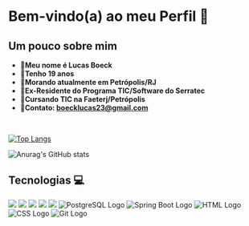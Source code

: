 <h1>Bem-vindo(a) ao meu Perfil 🙂 </h1>
<h2>Um pouco sobre mim</h2>


* **👤Meu nome é Lucas Boeck**
* **📆Tenho 19 anos**
* **🏡Morando atualmente em Petrópolis/RJ**
* **📖Ex-Residente do Programa TIC/Software do Serratec**
* **📖Cursando TIC na Faeterj/Petrópolis**
* **💼Contato: boecklucas23@gmail.com**

</br>

  
[![Top Langs](https://github-readme-stats.vercel.app/api/top-langs/?username=LucasBoeck23&layout=compact&theme=darcula)](https://github.com/anuraghazra/github-readme-stats)

![Anurag's GitHub stats](https://github-readme-stats.vercel.app/api?username=LucasBoeck23&show_icons=true&theme=darcula)

<h2>Tecnologias 💻</h2>

<img src="https://img.shields.io/badge/java-%23ED8B00.svg?style=for-the-badge&logo=openjdk&logoColor=white">  <img src="https://img.shields.io/badge/javascript-%23323330.svg?style=for-the-badge&logo=javascript&logoColor=%23F7DF1E">
<img src="https://img.shields.io/badge/typescript-%23007ACC.svg?style=for-the-badge&logo=typescript&logoColor=white">
<img src="https://img.shields.io/badge/react-%2320232a.svg?style=for-the-badge&logo=react&logoColor=%2361DAFB">
<img src="https://img.shields.io/badge/react_native-%2320232a.svg?style=for-the-badge&logo=react&logoColor=%2361DAFB">
<img src="https://img.shields.io/badge/PostgreSQL-336791?style=for-the-badge&logo=postgresql&logoColor=white" alt="PostgreSQL Logo" class="logo">
<img src="https://img.shields.io/badge/Spring_Boot-6DB33F?style=for-the-badge&logo=spring-boot&logoColor=white" alt="Spring Boot Logo" class="logo">
<img src="https://img.shields.io/badge/HTML5-E34F26?style=for-the-badge&logo=html5&logoColor=white" alt="HTML Logo" class="logo">
<img src="https://img.shields.io/badge/CSS3-1572B6?style=for-the-badge&logo=css3&logoColor=white" alt="CSS Logo" class="logo">
<img src="https://img.shields.io/badge/Git-F05032?style=for-the-badge&logo=git&logoColor=white" alt="Git Logo" class="logo">
      


